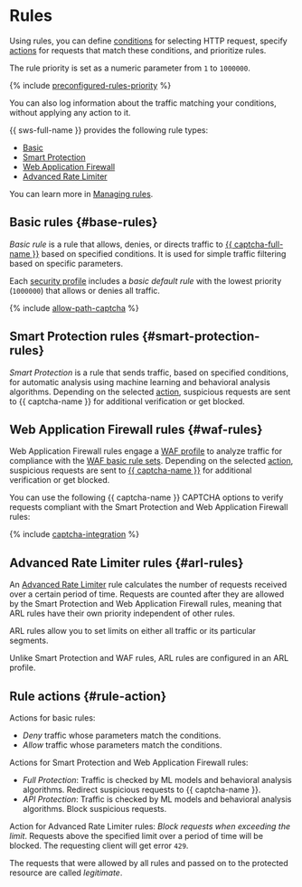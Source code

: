 # Rules

Using rules, you can define [conditions](conditions.md) for selecting HTTP request, specify [actions](#rule-action) for requests that match these conditions, and prioritize rules.

The rule priority is set as a numeric parameter from `1` to `1000000`.

{% include [preconfigured-rules-priority](../../_includes/smartwebsecurity/preconfigured-rules-priority.md) %}

You can also log information about the traffic matching your conditions, without applying any action to it.

{{ sws-full-name }} provides the following rule types:
* [Basic](#base-rules)
* [Smart Protection](#smart-protection-rules)
* [Web Application Firewall](#waf-rules)
* [Advanced Rate Limiter](#arl-rules)

You can learn more in [Managing rules](../operations/index.md#rules).

## Basic rules {#base-rules}

_Basic rule_ is a rule that allows, denies, or directs traffic to [{{ captcha-full-name }}](../../smartcaptcha/) based on specified conditions. It is used for simple traffic filtering based on specific parameters.

Each [security profile](profiles.md) includes a _basic default rule_ with the lowest priority (`1000000`) that allows or denies all traffic.

{% include [allow-path-captcha](../../_includes/smartwebsecurity/allow-patch-captcha.md) %}

## Smart Protection rules {#smart-protection-rules}

_Smart Protection_ is a rule that sends traffic, based on specified conditions, for automatic analysis using machine learning and behavioral analysis algorithms. Depending on the selected [action](#rule-action), suspicious requests are sent to {{ captcha-name }} for additional verification or get blocked.

## Web Application Firewall rules {#waf-rules}

Web Application Firewall rules engage a [WAF profile](waf.md) to analyze traffic for compliance with the [WAF basic rule sets](waf.md#rules-set). Depending on the selected [action](#rule-action), suspicious requests are sent to [{{ captcha-name }}](../../smartcaptcha/) for additional verification or get blocked.

You can use the following {{ captcha-name }} CAPTCHA options to verify requests compliant with the Smart Protection and Web Application Firewall rules:

{% include [captcha-integration](../../_includes/smartwebsecurity/captcha-integration.md) %}

## Advanced Rate Limiter rules {#arl-rules}

An [Advanced Rate Limiter](arl.md) rule calculates the number of requests received over a certain period of time. Requests are counted after they are allowed by the Smart Protection and Web Application Firewall rules, meaning that ARL rules have their own priority independent of other rules.

ARL rules allow you to set limits on either all traffic or its particular segments.

Unlike Smart Protection and WAF rules, ARL rules are configured in an ARL profile.

## Rule actions {#rule-action}

Actions for basic rules:
* _Deny_ traffic whose parameters match the conditions.
* _Allow_ traffic whose parameters match the conditions.

Actions for Smart Protection and Web Application Firewall rules:
* _Full Protection_: Traffic is checked by ML models and behavioral analysis algorithms. Redirect suspicious requests to {{ captcha-name }}.
* _API Protection_: Traffic is checked by ML models and behavioral analysis algorithms. Block suspicious requests.

Action for Advanced Rate Limiter rules: _Block requests when exceeding the limit_. Requests above the specified limit over a period of time will be blocked. The requesting client will get error `429`.

The requests that were allowed by all rules and passed on to the protected resource are called _legitimate_.